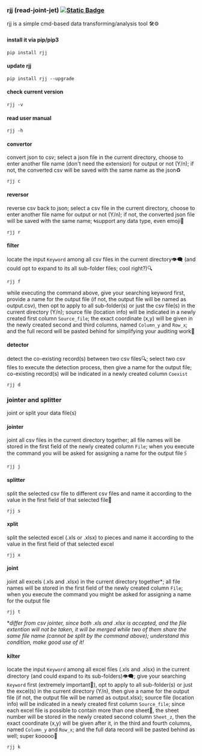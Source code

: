 ### rjj (read-joint-jet) [![Static Badge](https://img.shields.io/badge/ver-0.1.4-black?logo=github)](https://github.com/calcuis/rjj/releases)
rjj is a simple cmd-based data transforming/analysis tool 🛠⚙
#### install it via pip/pip3
```
pip install rjj
```
#### update rjj
```
pip install rjj --upgrade
```
#### check current version
```
rjj -v
```
#### read user manual
```
rjj -h
```
#### convertor
convert json to csv; select a json file in the current directory, choose to enter another file name (don't need the extension) for output or not (Y/n); if not, the converted csv will be saved with the same name as the json♻
```
rjj c
```
#### reversor
reverse csv back to json; select a csv file in the current directory, choose to enter another file name for output or not (Y/n); if not, the converted json file will be saved with the same name; 🌀support any data type, even emoji🐷
```
rjj r
```
#### filter
locate the input `Keyword` among all csv files in the current directory👁‍🗨 (and could opt to expand to its all sub-folder files; cool right?)🔍
```
rjj f
```
while executing the command above, give your searching keyword first, provide a name for the output file (if not, the output file will be named as output.csv), then opt to apply to all sub-folder(s) or just the csv file(s) in the current directory (Y/n); source file (location info) will be indicated in a newly created first column `Source_file`; the exact coordinate (x,y) will be given in the newly created second and third columns, named `Column_y` and `Row_x`; and the full record will be pasted behind for simplifying your auditing work📑
#### detector
detect the co-existing record(s) between two csv files🔍; select two csv files to execute the detection process, then give a name for the output file; co-existing record(s) will be indicated in a newly created column `Coexist`
```
rjj d
```
### jointer and splitter
joint or split your data file(s)
#### jointer
joint all csv files in the current directory together; all file names will be stored in the first field of the newly created column `File`; when you execute the command you will be asked for assigning a name for the output file🖇
```
rjj j
```
#### splitter
split the selected csv file to different csv files and name it according to the value in the first field of that selected file📑
```
rjj s
```
#### xplit
split the selected excel (.xls or .xlsx) to pieces and name it according to the value in the first field of that selected excel
```
rjj x
```
#### joint
joint all excels (.xls and .xlsx) in the current directory together*; all file names will be stored in the first field of the newly created column `File`; when you execute the command you might be asked for assigning a name for the output file
```
rjj t
```
**differ from csv jointer, since both .xls and .xlsx is accepted, and the file extention will not be taken, it will be merged while two of them share the same file name (cannot be split by the command above); understand this condition, make good use of it!*
#### kilter
locate the input `Keyword` among all excel files (.xls and .xlsx) in the current directory (and could expand to its sub-folders)👁‍🗨; give your searching `Keyword` first (extremely important🔑), opt to apply to all sub-folder(s) or just the excel(s) in the current directory (Y/n), then give a name for the output file (if not, the output file will be named as output.xlsx); source file (location info) will be indicated in a newly created first column `Source_file`; since each excel file is possible to contain more than one sheet📄, the sheet number will be stored in the newly created second column `Sheet_z`, then the exact coordinate (x,y) will be given after it, in the third and fourth columns, named `Column_y` and `Row_x`; and the full data record will be pasted behind as well; super kooooo🍻
```
rjj k
```
